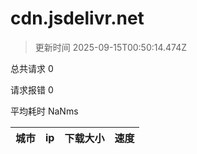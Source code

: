 
  # cdn.jsdelivr.net

  > 更新时间 2025-09-15T00:50:14.474Z
  
  总共请求 0

  请求报错 0

  平均耗时 NaNms

|城市|ip|下载大小|速度|
|-----|----------|---|---|

  